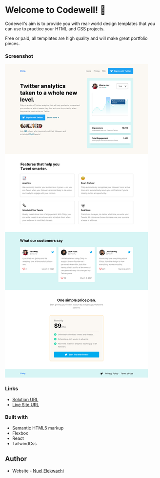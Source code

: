 # Welcome to Codewell! 👋

Codewell's aim is to provide you with real-world design templates that you can use to practice your HTML and CSS projects.

Free or paid, all templates are high quality and will make great portfolio pieces.

### Screenshot

![](./Design/Landing%20Page%20-%20Desktop%20View.png)

### Links

- [Solution URL](https://github.com/ijklmopffs/Chirp-page)
- [Live Site URL](chirp-page-for-devsjs.netlify.app)

### Built with

- Semantic HTML5 markup
- Flexbox
- React
- TailwindCss

## Author

- Website - [Nuel Elekwachi](https://github.com/ijklmopffs)
